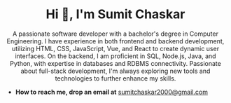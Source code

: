 <h1 align="center">Hi 👋, I'm Sumit Chaskar</h1>

<p align="center">
A passionate software developer with a bachelor's degree in Computer Engineering. I have experience in both frontend and backend development, utilizing HTML, CSS, JavaScript, Vue, and React to create dynamic user interfaces. On the backend, I am proficient in SQL, Node.js, Java, and Python, with expertise in databases and RDBMS connectivity. Passionate about full-stack development, I'm always exploring new tools and technologies to further enhance my skills.
</p>

 

- **How to reach me, drop an email at** [sumitchaskar2000@gmail.com](mailto:sumitchaskar2000@gmail.com)


